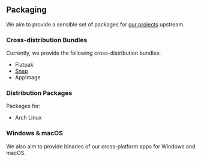 ## Packaging

We aim to provide a sensible set of packages for [our projects](../about/projects.md) upstream.

### Cross-distribution Bundles

Currently, we provide the following cross-distribution bundles:

* Flatpak
* [Snap](snap.md) 
* AppImage

### Distribution Packages

Packages for:

* Arch Linux

### Windows & macOS

We also aim to provide binaries of our cross-platform apps for Windows and macOS.
